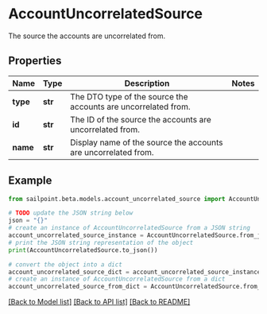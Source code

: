 # AccountUncorrelatedSource

The source the accounts are uncorrelated from.

## Properties

Name | Type | Description | Notes
------------ | ------------- | ------------- | -------------
**type** | **str** | The DTO type of the source the accounts are uncorrelated from. | 
**id** | **str** | The ID of the source the accounts are uncorrelated from. | 
**name** | **str** | Display name of the source the accounts are uncorrelated from. | 

## Example

```python
from sailpoint.beta.models.account_uncorrelated_source import AccountUncorrelatedSource

# TODO update the JSON string below
json = "{}"
# create an instance of AccountUncorrelatedSource from a JSON string
account_uncorrelated_source_instance = AccountUncorrelatedSource.from_json(json)
# print the JSON string representation of the object
print(AccountUncorrelatedSource.to_json())

# convert the object into a dict
account_uncorrelated_source_dict = account_uncorrelated_source_instance.to_dict()
# create an instance of AccountUncorrelatedSource from a dict
account_uncorrelated_source_from_dict = AccountUncorrelatedSource.from_dict(account_uncorrelated_source_dict)
```
[[Back to Model list]](../README.md#documentation-for-models) [[Back to API list]](../README.md#documentation-for-api-endpoints) [[Back to README]](../README.md)


